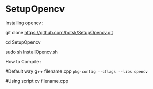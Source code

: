 # SetupOpencv

Installing opencv :

git clone https://github.com/botsk/SetupOpencv.git

cd SetupOpencv

sudo sh InstallOpencv.sh

How to Compile :

#Default way 
g++ filename.cpp `pkg-config --cflags --libs opencv`

#Using script
cv filename.cpp
